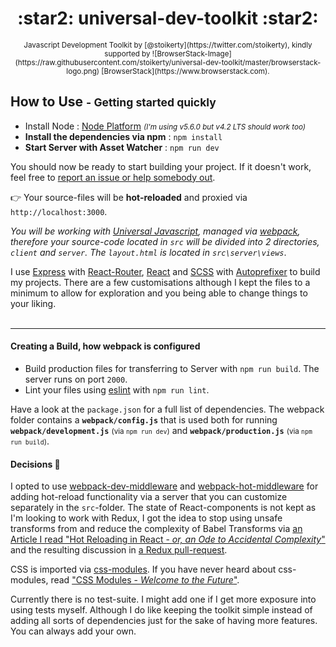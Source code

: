 <h1 align="center">:star2: universal-dev-toolkit :star2:</h1>
<p align="center"><sub>Javascript Development Toolkit by [@stoikerty](https://twitter.com/stoikerty), kindly supported by ![BrowserStack-Image](https://raw.githubusercontent.com/stoikerty/universal-dev-toolkit/master/browserstack-logo.png) [BrowserStack](https://www.browserstack.com).</sub></p>

## How to Use <small>- Getting started quickly</small>
- Install Node : [Node Platform](https://nodejs.org/) <small>*(I'm using v5.6.0 but v4.2 LTS should work too)*</small><br>
- **Install the dependencies via npm** : `npm install`<br>
- **Start Server with Asset Watcher** : `npm run dev`<br>

You should now be ready to start building your project. If it doesn't work, feel free to [report an issue or help somebody out](https://github.com/stoikerty/universal-dev-toolkit/issues).

:point_right:  Your source-files will be **hot-reloaded** and proxied via `http://localhost:3000`.

*You will be working with [Universal Javascript](https://medium.com/@mjackson/universal-javascript-4761051b7ae9#.llvvuk4l5), managed via [webpack](https://webpack.github.io/), therefore your source-code located in `src` will be divided into 2 directories, `client` and `server`. The `layout.html` is located in `src\server\views`*.

I use [Express](http://expressjs.com/) with [React-Router](https://github.com/reactjs/react-router), [React](https://facebook.github.io/react/) and [SCSS](http://sass-lang.com/) with [Autoprefixer](https://github.com/postcss/autoprefixer) to build my projects. There are a few customisations although I kept the files to a minimum to allow for exploration and you being able to change things to your liking.
<br><br>

---

#### Creating a Build, how webpack is configured
- Build production files for transferring to Server with `npm run build`. The server runs on port `2000`.
- Lint your files using [eslint](http://eslint.org/) with `npm run lint`.

Have a look at the `package.json` for a full list of dependencies. The webpack folder contains a **`webpack/config.js`** that is used both for running **`webpack/development.js`** <small>(via `npm run dev`)</small> and **`webpack/production.js`** <small>(via `npm run build`)</small>.

#### Decisions :foggy:

I opted to use [webpack-dev-middleware](https://github.com/webpack/webpack-dev-middleware) and [webpack-hot-middleware](https://github.com/glenjamin/webpack-hot-middleware) for adding hot-reload functionality via a server that you can customize separately in the `src`-folder. The state of React-components is not kept as I'm looking to work with Redux, I got the idea to stop using unsafe transforms from and reduce the complexity of Babel Transforms via [an Article I read "Hot Reloading in React - *or, an Ode to Accidental Complexity*"](https://medium.com/@dan_abramov/hot-reloading-in-react-1140438583bf#.3mce9tv45) and the resulting discussion in [a Redux pull-request](https://github.com/reactjs/redux/pull/1455).

CSS is imported via [css-modules](https://github.com/css-modules/css-modules). If you have never heard about css-modules, read ["CSS Modules - *Welcome to the Future*"](http://glenmaddern.com/articles/css-modules).

Currently there is no test-suite. I might add one if I get more exposure into using tests myself. Although I do like keeping the toolkit simple instead of adding all sorts of dependencies just for the sake of having more features. You can always add your own.
